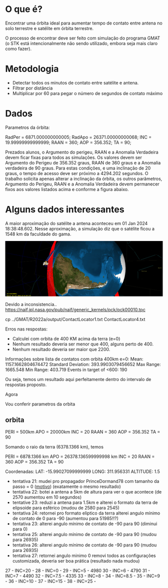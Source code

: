 # O que é?

Encontrar uma órbita ideal para aumentar tempo de contato entre antena no solo terrestre e satélite em órbita terrestre.

O processo de encontrar deve ser feito com simulação do programa GMAT (o STK está intencionalmente não sendo utilizado, embora seja mais claro como fazer).



# Metodologia

- Detectar todos os minutos de contato entre satélite e antena.
- Filtrar por distância
- Multiplicar por 60 para pegar o número de segundos de contato máximo

# Dados

Parametros da órbita:

RadPer = 6871.000000000005;
RadApo = 26371.00000000068;
INC = 19.99999999999999;
RAAN = 360;
AOP = 356.352;
TA = 90;

Prezados alunos, o Argumento do perigeu, RAAN e a Anomalia Verdadeira devem ficar fixas para todos as simulações. Os valores devem ser Argumento do Perigeu de 356.352 graus, RAAN de 360 graus e a Anomalia verdadeira de 90 graus. Para estas condições, e uma inclinação de 20 graus, o tempo de acesso deve ser próximo a 4294.202 segundos. O trabalho solicita apenas alterar a inclinação da órbita, os outros parâmetros, Argumento do Perigeu, RAAN e a Anomalia Verdadeira devem permanecer fixos aos valores listados acima e conforme a figura abaixo.

# Alguns dados interessantes

A maior aproximação do satélite a antena aconteceu em 01 Jan 2024 18:38:48.602. Nesse aproximação, a simulação diz que o satélite ficou a 1548 km da faculdade do gama.

![](Screenshot%20from%202023-12-16%2017-12-22.png)

Devido a inconsistencia..
https://naif.jpl.nasa.gov/pub/naif/generic_kernels/pck/pck00010.tpc

cp ../GMAT/R2022a/output/ContactLocator1.txt ContactLocator4.txt

Erros nas respostas:

- Calculei com orbita de 400 KM acima da terra (e=0)
- Nenhum resultado deveria ser menor que 400, alguns perto de 400. 
- Nenhum resultado deveria ser maior que 2200. 

Informações sobre lista de contatos com orbita 400km e=0:
Mean: 1157.1662804674472
Standard Deviation: 393.9903079456652
Max Range: 1665.548
Min Range: 403.719
Events in target of <600: 190

Ou seja, temos um resultado aqui perfeitamente dentro do intervalo de respostas proposto.

Agora

Vou conferir parametros da orbita



## orbita

PERI = 500km
APO = 20000km
INC = 20
RAAN = 360
AOP = 356.352
TA = 90

Somando o raio da terra (6378.1366 km), temos

PERI = 6878.1366 km
APO = 26378.136599999998 km
INC = 20
RAAN = 360
AOP = 356.352
TA = 90

Coordenadas:
LAT: -15.99027099999999
LONG: 311.956331
ALTITUDE: 1.5

- tentativa 21: mudei pro propagador PrinceDormand78 com tamanho da passo = 0 ([motivo](https://documentation.help/GMAT/Propagator.html)) (exatamente o mesmo resultado) 
- tentativa 22: botei a antena a 5km de altura para ver o que acontece (de 2570 aumentou em 10 segundos)
- tentative 23: reduzi a antena para 1.5km e alterei o formato da terra de elipsoide para esférico (mudou de 2580 para 2545)
- tentativa 24: retornei pro formato eliptico da terra alterei angulo mínimo de contato de 0 para -90 (aumentou para 51985!!?)
- tentativa 23: alterei angulo mínimo de contato de -90 para 90 (diminui para 0)
- tentativa 25: alterei angulo mínimo de contato de -90 para 90 (mudou para 26935)
- tentativa 26: alterei angulo mínimo de contato de -90 para 90 (mudou para 26935)
- tentativa 27: retornei angulo minimo 0 removi todos as configurações customizada, deveria ser boa prática (resultado nada mudou)

27 - INC=20 - 
28 - INC=0 - 
29 - INC=5 - 4980
30 - INC=6 - 4790
31 - INC=7 - 4490
32 - INC=7.5 - 4335
33 - INC=8 - 
34 - INC=8.5 - 
35 - INC=9 - 
36 - INC=10 - 
37 - INC=15 - 
38 - INC=25 - 


